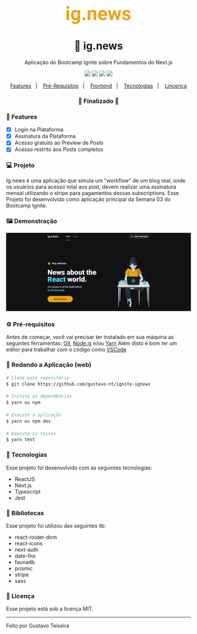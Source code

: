 <p align="center">
  <img src="https://github.com/gustavo-nt/ignite-ignews/blob/master/public/images/logo-github.svg" alt="ig.news" height="50" />
</p>

<h1 align="center">
    🚀 ig.news
</h1>
<p align="center">Aplicação do Bootcamp Ignite sobre Fundamentos do Next.js</p>

<p align="center">
  <img src="https://img.shields.io/badge/react%20version-16.13.1-informational"/>
  <img src="https://img.shields.io/badge/score-10.00-important" />
  <img src="https://img.shields.io/badge/last%20commit-november-blue" />
  <img src="https://img.shields.io/badge/license-MIT-success"/>
</p>

<p align="center">
  <a href="#-features">Features</a>&nbsp;&nbsp;&nbsp;|&nbsp;&nbsp;&nbsp;
  <a href="#-pré-requisitos">Pré-Requisitos</a>&nbsp;&nbsp;&nbsp;|&nbsp;&nbsp;&nbsp;
  <a href="#-rodando-a-aplicação-web">Frontend</a>&nbsp;&nbsp;&nbsp;|&nbsp;&nbsp;&nbsp;
  <a href="#-tecnologias">Tecnologias</a>&nbsp;&nbsp;&nbsp;|&nbsp;&nbsp;&nbsp;
  <a href="#-licença">Lincença</a>
</p>

<h3 align="center"> 
🚧  Finalizado  🚧
</h3>

### 📎 Features

- [x] Login na Plataforma
- [x] Assinatura da Plataforma 
- [x] Acesso gratuito ao Preview de Posts
- [x] Acesso restrito aos Posts completos

### 💻 Projeto
Ig.news é uma aplicação que simula um "workflow" de um blog real, onde os usuários para acesso total aos post, devem realizar uma assinatura mensal utilizando o stripe para pagamentos dessas subscriptions. Esse Projeto foi desenvolvido como aplicação principal da Semana 03 do Bootcamp Ignite.

### 🖼 Demonstração
<p>
   <img src="https://github.com/gustavo-nt/ignite-ignews/blob/master/public/images/home.png" alt="Home"/>
</p>

### ⚙ Pré-requisitos

Antes de começar, você vai precisar ter instalado em sua máquina as seguintes ferramentas:
[Git](https://git-scm.com), [Node.js](https://nodejs.org/en/) e/ou [Yarn](https://https://yarnpkg.com/) 
Além disto é bom ter um editor para trabalhar com o código como [VSCode](https://code.visualstudio.com/)

### 🎲 Rodando a Aplicação (web)

```bash
# Clone este repositório
$ git clone https://github.com/gustavo-nt/ignite-ignews

# Instale as dependências
$ yarn ou npm

# Execute a aplicação
$ yarn ou npm dev

# Execute os testes
$ yarn test
```

### 🚀 Tecnologias

Esse projeto foi desenvolvido com as seguintes tecnologias:

- ReactJS
- Next.js
- Typescript
- Jest

### 📕 Bibliotecas

Esse projeto foi utilizou das seguintes lib:

- react-router-dom
- react-icons
- next-auth
- date-fns
- faunadb
- prismic
- stripe
- sass

### 📝 Licença

Esse projeto está sob a licença MIT.

<hr/>

Feito por Gustavo Teixeira

